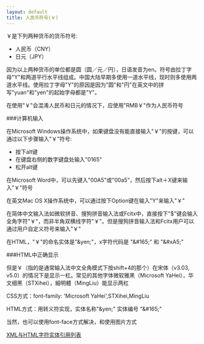 ```yaml
---
layout: default
title: 人民币符号(￥)
---
```


￥是下列两种货币的货币符号:

- 人民币（CNY）
- 日元（JPY）

因为以上两种货币的单位都是圆（圆／元／円），日语发音为en。符号由拉丁字母"Y"和两道平行水平线组成。中国大陆早期多使用一道水平线，现时则多使用两道水平线。使用拉丁字母"Y"的原因是因为"圆"和"円"在英文中的拼写"yuan"和"yen"的起始字母都是"Y"。

在使用"￥"会混淆人民币和日元的情况下，应使用"RMB￥"作为人民币符号

###计算机输入

在Microsoft Windows操作系统中，如果键盘没有能直接输入"￥"的按键，可以通过以下步骤输入"￥"符号:

- 按下alt键
- 在键盘右侧的数字键盘处输入"0165"
- 松开alt键

在Microsoft Word中，可以先键入"00A5"或"00a5"，然后按下alt＋X键来输入"￥"符号

在英文Mac OS X操作系统中，可以通过按下Option键在输入"Y"来输入"￥"

在简体中文输入法如微软拼音、搜狗拼音输入法或Fcitx中，直接按下"$"键会输入全角字符"￥"，而非半角双横线字符"￥"。但是搜狗拼音输入法和Fcitx用户可以通过用户自定义符号来输入"￥"

在HTML，"￥"的命名实体是"\&yen;"，x字符代码是 "\&#165;" 和 "\&#xA5;"

###HTML中正确显示

但是￥（指的是通常输入法中文全角模式下按shift+4的那个）在宋体（v3.03, v5.0）的情况下是显示一杠。常见的其他字体微软雅黑（Microsoft YaHei），华文细黑（STXihei），細明體（MingLiu）能显示两杠

CSS方式：font-family: 'Microsoft YaHei',STXihei,MingLiu

HTML方式：用转义符实现，实体名称"\&yen;" 实体编号 "\&#165;"

当然，也可以使用font-face方式解决，和使用图片方式

<a href="http://zh.wikipedia.org/wiki/XML%E4%B8%8EHTML%E5%AD%97%E7%AC%A6%E5%AE%9E%E4%BD%93%E5%BC%95%E7%94%A8%E5%88%97%E8%A1%A8" target="_blank">XML与HTML字符实体引用列表</a>